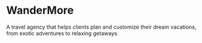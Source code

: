 # WanderMore
A travel agency that helps clients plan and customize their dream vacations, from exotic adventures to relaxing getaways.
